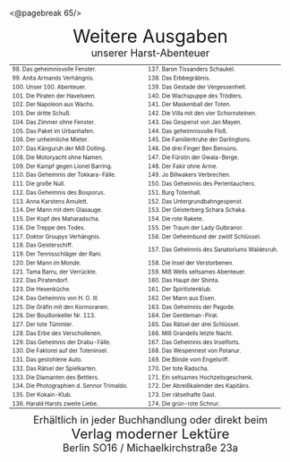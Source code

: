 <@pagebreak 65/>

<div style="font-size: xx-large; text-align: center;">Weitere Ausgaben</div>
<div style="font-size: large; text-align: center;">unserer Harst-Abenteuer</div>

<table style="table-layout:fixed; font-size: x-small;">
<tr><td style="width:50%"> 98. Das geheimnisvolle Fenster.          </td><td style="width:50%">137. Baron Tissanders Schaukel.</td></tr>
<tr><td> 99. Anita Armands Verhängnis.            </td><td>138. Das Erbbegräbnis.</td></tr>
<tr><td>100. Unser 100. Abenteuer.                </td><td>139. Das Gestade der Vergessenheit.</td></tr>
<tr><td>101. Die Piraten der Havelseen.           </td><td>140. Die Wachspuppe des Trödlers.</td></tr>
<tr><td>102. Der Napoleon aus Wachs.              </td><td>141. Der Maskenball der Toten.</td></tr>
<tr><td>103. Der dritte Schuß.                    </td><td>142. Die Villa mit den vier Schornsteinen.</td></tr>
<tr><td>104. Das Zimmer ohne Fenster.             </td><td>143. Das Gespenst von Jan Mayen.</td></tr>
<tr><td>105. Das Paket im Urbanhafen.             </td><td>144. Das geheimnisvolle Floß.</td></tr>
<tr><td>106. Der unheimliche Mieter.              </td><td>145. Die Familientruhe der Darlingtons.</td></tr>
<tr><td>107. Das Känguruh der Miß Dolling.        </td><td>146. Die drei Finger Ben Bensons.</td></tr>
<tr><td>108. Die Motoryacht ohne Namen.           </td><td>147. Die Fürstin der Gwala-Berge.</td></tr>
<tr><td>109. Der Kampf gegen Lionel Barring.      </td><td>148. Der Fakir ohne Arme.</td></tr>
<tr><td>110. Das Geheimnis der Tokkara-Fälle.     </td><td>149. Jo Billwakers Verbrechen.</td></tr>
<tr><td>111. Die große Null.                      </td><td>150. Das Geheimnis des Perlentauchers.</td></tr>
<tr><td>112. Das Geheimnis des Bosporus.          </td><td>151. Burg Totenhall.</td></tr>
<tr><td>113. Anna Karstens Amulett.               </td><td>152. Das Untergrundbahngespenst.</td></tr>
<tr><td>114. Der Mann mit dem Glasauge.           </td><td>153. Der Geisterberg Schara Schaka.</td></tr>
<tr><td>115. Der Kopf des Maharadscha.            </td><td>154. Die rote Rakete.</td></tr>
<tr><td>116. Die Treppe des Todes.                </td><td>155. Der Traum der Lady Gulbranor.</td></tr>
<tr><td>117. Doktor Groupys Verhängnis.           </td><td>156. Der Geheimbund der zwölf Schlüssel.</td></tr>
<tr><td>118. Das Geisterschiff.                   </td><td rowspan="2">157. Das Geheimnis des Sanatoriums Waldesruh.</td></tr>
<tr><td>119. Der Tennisschläger der Rani.         </td></tr>
<tr><td>120. Der Mann im Monde.                   </td><td>158. Die Insel der Verstorbenen.</td></tr>
<tr><td>121. Tama Barru, der Verrückte.           </td><td>159. Miß Wells seltsames Abenteuer.</td></tr>
<tr><td>122. Das Piratendorf.                     </td><td>160. Das Haupt der Shinta.</td></tr>
<tr><td>123. Die Hexenküche.                      </td><td>161. Der Spiritistenklub.</td></tr>
<tr><td>124. Das Geheimnis von H. O. III.         </td><td>162. Der Mann aus Eisen.</td></tr>
<tr><td>125. Die Gräfin mit den Kormoranen.       </td><td>163. Das Geheimnis der Pagode.</td></tr>
<tr><td>126. Der Bouillonkeller Nr. 113.          </td><td>164. Der Gentleman-Pirat.</td></tr>
<tr><td>127. Der tote Tümmler.                    </td><td>165. Das Rätsel der drei Schlüssel.</td></tr>
<tr><td>128. Das Erbe des Verschollenen.          </td><td>166. Miß Grandells letzte Nacht.</td></tr>
<tr><td>129. Das Geheimnis der Drabu-Fälle.       </td><td>167. Das Geheimnis des Inselforts.</td></tr>
<tr><td>130. Die Faktorei auf der Toteninsel.     </td><td>168. Das Wespennest von Potanur.</td></tr>
<tr><td>131. Das gestohlene Auto.                 </td><td>169. Die Blinde vom Engelsriff.</td></tr>
<tr><td>132. Das Rätsel der Spielkarten.          </td><td>170. Der tote Radscha.</td></tr>
<tr><td>133. Die Diamanten des Bettlers.          </td><td>171. Ein seltsames Hochzeitsgeschenk.</td></tr>
<tr><td>134. Die Photographien d. Sennor Trimaldo.</td><td>172. Der Abreißkalender des Kapitäns.</td></tr>
<tr><td>135. Der Kokain-Klub.                     </td><td>173. Der rätselhafte Gast.</td></tr>
<tr><td>136. Harald Harsts zweite Liebe.          </td><td>174. Die grün-rote Schnur.</td></tr>
</table>

<div style="font-size: large; text-align: center;">Erhältlich in jeder Buchhandlung oder direkt beim</div>
<div style="font-size: x-large; text-align: center;">Verlag moderner Lektüre</div>
<div style="font-size: large; text-align: center;">Berlin SO16 / Michaelkirchstraße 23a</div>

